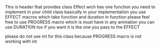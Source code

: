 This is header that provides class Effect wich has one function you need to
implement in your child class
basically in your implementation you use EFFECT macros which take function and duration
in function please feel free to use PROGRESS macro which is must have in any animation
you can use DURATION too if you want it is the one you pass to the EFFECT

please do not use int for this class because PROGRESS macro is not working with int
